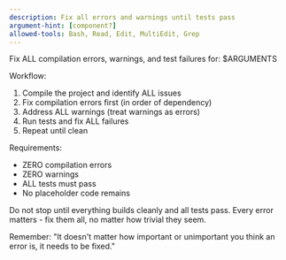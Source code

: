 ```yaml
---
description: Fix all errors and warnings until tests pass
argument-hint: [component?]
allowed-tools: Bash, Read, Edit, MultiEdit, Grep
---
```


Fix ALL compilation errors, warnings, and test failures for: $ARGUMENTS

Workflow:
1. Compile the project and identify ALL issues
2. Fix compilation errors first (in order of dependency)
3. Address ALL warnings (treat warnings as errors)
4. Run tests and fix ALL failures
5. Repeat until clean

Requirements:
- ZERO compilation errors
- ZERO warnings
- ALL tests must pass
- No placeholder code remains

Do not stop until everything builds cleanly and all tests pass.
Every error matters - fix them all, no matter how trivial they seem.

Remember: "It doesn't matter how important or unimportant you think an error is, it needs to be fixed."